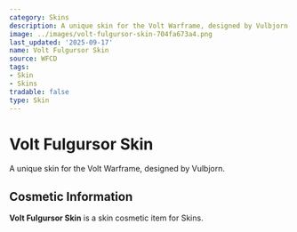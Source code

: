 ```yaml
---
category: Skins
description: A unique skin for the Volt Warframe, designed by Vulbjorn.
image: ../images/volt-fulgursor-skin-704fa673a4.png
last_updated: '2025-09-17'
name: Volt Fulgursor Skin
source: WFCD
tags:
- Skin
- Skins
tradable: false
type: Skin
---
```


# Volt Fulgursor Skin

A unique skin for the Volt Warframe, designed by Vulbjorn.

## Cosmetic Information

**Volt Fulgursor Skin** is a skin cosmetic item for Skins.

